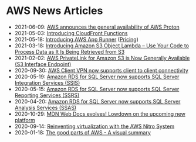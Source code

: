 # AWS News Articles

* 2021-06-09: [AWS announces the general availability of AWS Proton](https://aws.amazon.com/about-aws/whats-new/2021/06/aws-announces-the-general-availability-of-aws-proton/)
* 2021-05-03: [Introducing CloudFront Functions](https://aws.amazon.com/blogs/aws/introducing-cloudfront-functions-run-your-code-at-the-edge-with-low-latency-at-any-scale/)
* 2021-05-18: [Introducing AWS App Runner](https://aws.amazon.com/blogs/containers/introducing-aws-app-runner/) ([Pricing](https://aws.amazon.com/apprunner/pricing/))
* 2021-03-18: [Introducing Amazon S3 Object Lambda – Use Your Code to Process Data as It Is Being Retrieved from S3](https://aws.amazon.com/blogs/aws/introducing-amazon-s3-object-lambda-use-your-code-to-process-data-as-it-is-being-retrieved-from-s3/)
* 2021-02-02: [AWS PrivateLink for Amazon S3 is Now Generally Available (S3 Interface Endpoint)](https://aws.amazon.com/blogs/aws/aws-privatelink-for-amazon-s3-now-available/)
* 2020-09-30: [AWS Client VPN now supports client to client connectivity](https://aws.amazon.com/about-aws/whats-new/2020/09/aws-client-vpn-now-supports-client-to-client-connectivity/)
* 2020-05-19: [Amazon RDS for SQL Server now supports SQL Server Integration Services (SSIS)](https://aws.amazon.com/about-aws/whats-new/2020/05/amazon-rds-for-sql-server-now-supports-sql-server-integration-services/)
* 2020-05-15: [Amazon RDS for SQL Server now supports SQL Server Reporting Services (SSRS)](https://aws.amazon.com/about-aws/whats-new/2020/05/amazon-rds-for-sql-server-now-supports-sql-server-reporting-services/)
* 2020-04-20: [Amazon RDS for SQL Server now supports SQL Server Analysis Services (SSAS)](https://aws.amazon.com/about-aws/whats-new/2020/04/amazon-rds-sql-server-now-supports-sql-server-analysis-service/)
* 2020-10-29: [MDN Web Docs evolves! Lowdown on the upcoming new platform](https://hacks.mozilla.org/2020/10/mdn-web-docs-evolves-lowdown-on-the-upcoming-new-platform/)
* 2020-09-14: [Reinventing virtualization with the AWS Nitro System](https://www.allthingsdistributed.com/2020/09/reinventing-virtualization-with-aws-nitro.html)
* 2020-01-18: [The good parts of AWS - A visual summary](https://hassenchaieb.com/aws-good-parts/)